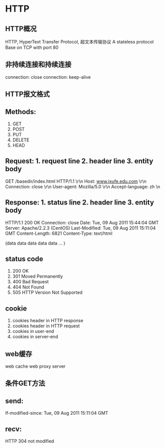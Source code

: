 # HTTP
## HTTP概况
HTTP, HyperText Transfer Protocol, 超文本传输协议
A stateless protocol
Base on TCP with port 80
## 非持续连接和持续连接
connection: close
connection: keep-alive
## HTTP报文格式
Methods:
---------------------------
1. GET
2. POST
3. PUT
4. DELETE
5. HEAD

Request: 1. request line 2. header line 3. entity body
----------------------------
GET /basedir/index.html HTTP/1.1 \\r\\n
Host: www.jxufe.edu.com \\r\\n
Connection: close \\r\\n
User-agent: Mozilla/5.0 \\r\\n
Accept-language: zh \\n

Response: 1. status line 2. header line 3. entity body
---------------------------
HTTP/1.1 200 OK
Connection: close
Date: Tue, 09 Aug 2011 15:44:04 GMT
Server: Apache/2.2.3 (CentOS)
Last-Modified: Tue, 09 Aug 2011 15:11:04 GMT
Content-Length: 6821
Content-Type: text/html

(data data data data data ... )

status code
---------------------------
1. 200 OK
2. 301 Moved Permanently
3. 400 Bad Request
4. 404 Not Found
5. 505 HTTP Version Not Supported

## cookie
1. cookies header in HTTP response
2. cookies header in HTTP request
3. cookies in user-end
4. cookies in server-end

## web缓存
web cache
web proxy server

## 条件GET方法
send:
-----------------------
If-modified-since: Tue, 09 Aug 2011 15:11:04 GMT

recv:
-----------------------
HTTP 304 not modified
